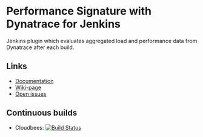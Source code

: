 # Performance Signature with Dynatrace for Jenkins

Jenkins plugin which evaluates aggregated load and performance data from Dynatrace after each build.

Links
-------
* [Documentation](https://community.dynatrace.com/community/display/DL/Performance+Signature+Plugin)
* [Wiki-page](https://wiki.jenkins-ci.org/display/JENKINS/Performance+Signature+with+Dynatrace+Plugin)
* [Open issues](https://issues.jenkins-ci.org/issues/?jql=project%20%3D%20JENKINS%20AND%20status%20in%20(Open%2C%20%22In%20Progress%22%2C%20Reopened)%20AND%20component%20%3D%20%27performance-signature-dynatrace-plugin%27)

Continuous builds
----------------
* Cloudbees: [![Build Status](https://jenkins.ci.cloudbees.com/job/plugins/job/performance-signature-dynatrace-plugin//badge/icon)](https://jenkins.ci.cloudbees.com/job/plugins/job/performance-signature-dynatrace-plugin/)
